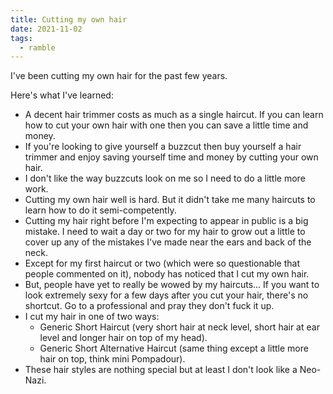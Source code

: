 ```yaml
---
title: Cutting my own hair
date: 2021-11-02
tags:
  - ramble
---
```

I've been cutting my own hair for the past few years.

Here's what I've learned:

- A decent hair trimmer costs as much as a single haircut. If you can learn how to cut your own hair with one then you can save a little time and money.
- If you're looking to give yourself a buzzcut then buy yourself a hair trimmer and enjoy saving yourself time and money by cutting your own hair.
- I don't like the way buzzcuts look on me so I need to do a little more work.
- Cutting my own hair well is hard. But it didn't take me many haircuts to learn how to do it semi-competently.
- Cutting my hair right before I'm expecting to appear in public is a big mistake. I need to wait a day or two for my hair to grow out a little to cover up any of the mistakes I've made near the ears and back of the neck.
- Except for my first haircut or two (which were so questionable that people commented on it), nobody has noticed that I cut my own hair.
- But, people have yet to really be wowed by my haircuts... If you want to look extremely sexy for a few days after you cut your hair, there's no shortcut. Go to a professional and pray they don't fuck it up.
- I cut my hair in one of two ways:
  - Generic Short Haircut (very short hair at neck level, short hair at ear level and longer hair on top of my head).
  - Generic Short Alternative Haircut (same thing except a little more hair on top, think mini Pompadour).
- These hair styles are nothing special but at least I don't look like a Neo-Nazi.
